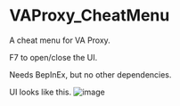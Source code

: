 # VAProxy_CheatMenu

A cheat menu for VA Proxy.

F7 to open/close the UI.

Needs BepInEx, but no other dependencies.

UI looks like this.
![image](https://github.com/tairasoul/VAProxy_CheatMenu/assets/100938045/5169ebe5-8fdf-4e38-bf72-83c1f0d62689)
